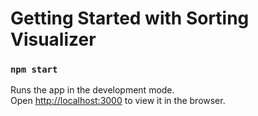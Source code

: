 # Getting Started with Sorting Visualizer

### `npm start`
Runs the app in the development mode.\
Open [http://localhost:3000](http://localhost:3000) to view it in the browser.
